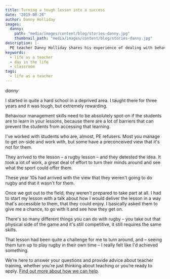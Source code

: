 ```yaml
---
title: Turning a tough lesson into a success
date: "2019-08-26"
author: Danny Holliday
images:
  danny:
    path: "media/images/content/blog/stories-danny.jpg"
    thumbnail_path: "media/images/content/blog/stories-danny.jpg"
description: |-
  PE teacher Danny Holliday shares his experience of dealing with behaviour management out on the rugby field with his year 10 class.
keywords:
  - life as a teacher
  - day in the life
  - classroom
tags:
  - life as a teacher
---
```


$danny$

I started in quite a hard school in a deprived area. I taught there for three years and it was tough, but extremely rewarding.

Behaviour management skills need to be absolutely spot-on if the students are to learn in your lessons, because there are a lot of barriers that can prevent the students from accessing that learning.

I've worked with students who are, almost, PE refusers. Most you manage to get on-side and work with, but some have a preconceived view that it's not for them.

They arrived to the lesson – a rugby lesson – and they detested the idea. It took a lot of work, a great deal of effort to turn their minds around and see what the sport could offer them.

These year 10s had arrived with the view that they weren't going to do rugby and that it wasn't for them.

Once we got out to the field, they weren't prepared to take part at all. I had to start my lesson with a talk about how I would deliver the lesson in a way that's accessible to them, that they could enjoy. I basically asked them to give me a chance, to go with it and see how they get on.

There's so many different things you can do with rugby – you take out that physical side of the game and it's still competitive, it still requires the same skills.

That lesson had been quite a challenge for me to turn around, and – seeing them turn up to play rugby in their own time – I really felt like I'd achieved something.

We’re here to answer your questions and provide advice about teacher training, whether you’re just thinking about teaching or you’re ready to apply. [Find out more about how we can help](/help-and-advice).